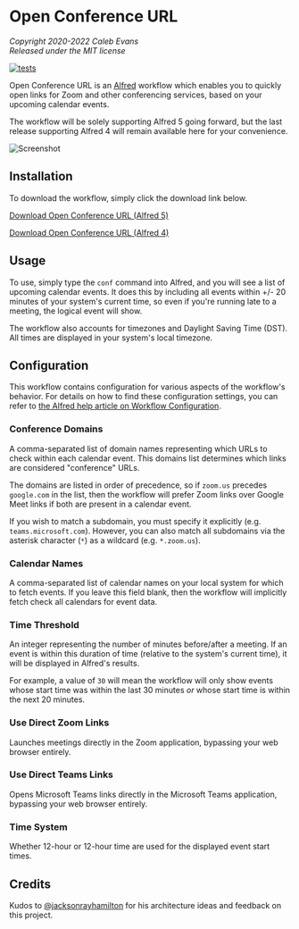 # Open Conference URL

*Copyright 2020-2022 Caleb Evans*  
*Released under the MIT license*

[![tests](https://github.com/caleb531/open-conference-url/actions/workflows/tests.yml/badge.svg)](https://github.com/caleb531/open-conference-url/actions/workflows/tests.yml)

Open Conference URL is an [Alfred][alfred] workflow which enables you to quickly
open links for Zoom and other conferencing services, based on your upcoming
calendar events.

The workflow will be solely supporting Alfred 5 going forward, but the last
release supporting Alfred 4 will remain available here for your convenience.

[alfred]: https://www.alfredapp.com/

![Screenshot](screenshot.png)

## Installation

To download the workflow, simply click the download link below.

[Download Open Conference URL (Alfred 5)][workflow-download-alfred5]

[workflow-download-alfred5]: https://github.com/caleb531/open-conference-url/raw/main/Open%20Conference%20URL%20(Alfred%205).alfredworkflow

[Download Open Conference URL (Alfred 4)][workflow-download-alfred4]

[workflow-download-alfred4]: https://github.com/caleb531/open-conference-url/raw/main/Open%20Conference%20URL%20(Alfred%204).alfredworkflow

## Usage

To use, simply type the `conf` command into Alfred, and you will see a list of
upcoming calendar events. It does this by including all events within +/- 20
minutes of your system's current time, so even if you're running late to a
meeting, the logical event will show.

The workflow also accounts for timezones and Daylight Saving Time (DST). All
times are displayed in your system's local timezone.

## Configuration

This workflow contains configuration for various aspects of the workflow's
behavior. For details on how to find these configuration settings, you can refer
to [the Alfred help article on Workflow Configuration][workflow-configuration].

[workflow-configuration]: https://www.alfredapp.com/help/workflows/user-configuration/

### Conference Domains

A comma-separated list of domain names representing which URLs to check within
each calendar event. This domains list determines which links are considered
"conference" URLs.

The domains are listed in order of precedence, so if `zoom.us` precedes
`google.com` in the list, then the workflow will prefer Zoom links over Google
Meet links if both are present in a calendar event.

If you wish to match a subdomain, you must specify it explicitly (e.g.
`teams.microsoft.com`). However, you can also match all subdomains via the
asterisk character (`*`) as a wildcard (e.g. `*.zoom.us`).

### Calendar Names

A comma-separated list of calendar names on your local system for which to fetch
events. If you leave this field blank, then the workflow will implicitly fetch
check all calendars for event data.

### Time Threshold

An integer representing the number of minutes before/after a meeting. If an
event is within this duration of time (relative to the system's current time),
it will be displayed in Alfred's results.

For example, a value of `30` will mean the workflow will only show
events whose start time was within the last 30 minutes *or* whose start time is
within the next 20 minutes.

### Use Direct Zoom Links

Launches meetings directly in the Zoom application, bypassing your web browser
entirely.

### Use Direct Teams Links

Opens Microsoft Teams links directly in the Microsoft Teams application,
bypassing your web browser entirely.

### Time System

Whether 12-hour or 12-hour time are used for the displayed event start times.

## Credits

Kudos to [@jacksonrayhamilton][jrh] for his architecture ideas and feedback on
this project.

[jrh]: https://github.com/jacksonrayhamilton
